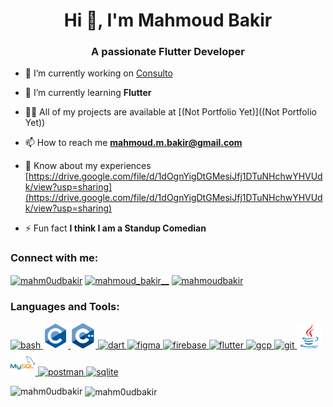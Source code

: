 <h1 align="center">Hi 👋, I'm Mahmoud Bakir</h1>
<h3 align="center">A passionate Flutter Developer</h3>

- 🔭 I’m currently working on [Consulto](https://github.com/Mahm0udbakir/consulto)

- 🌱 I’m currently learning **Flutter**

- 👨‍💻 All of my projects are available at [(Not Portfolio Yet)]((Not Portfolio Yet))

- 📫 How to reach me **mahmoud.m.bakir@gmail.com**

- 📄 Know about my experiences [https://drive.google.com/file/d/1dOgnYigDtGMesiJfj1DTuNHchwYHVUdk/view?usp=sharing](https://drive.google.com/file/d/1dOgnYigDtGMesiJfj1DTuNHchwYHVUdk/view?usp=sharing)

- ⚡ Fun fact **I think I am a Standup Comedian**

<h3 align="left">Connect with me:</h3>
<p align="left">
<a href="https://linkedin.com/in/mahm0udbakir" target="blank"><img align="center" src="https://raw.githubusercontent.com/rahuldkjain/github-profile-readme-generator/master/src/images/icons/Social/linked-in-alt.svg" alt="mahm0udbakir" height="30" width="60" /></a>
<a href="https://instagram.com/mahmoud_bakir__" target="blank"><img align="center" src="https://raw.githubusercontent.com/rahuldkjain/github-profile-readme-generator/master/src/images/icons/Social/instagram.svg" alt="mahmoud_bakir__" height="30" width="60" /></a>
<a href="https://www.leetcode.com/mahmoudbakir" target="blank"><img align="center" src="https://raw.githubusercontent.com/rahuldkjain/github-profile-readme-generator/master/src/images/icons/Social/leet-code.svg" alt="mahmoudbakir" height="30" width="60" /></a>
</p>
<h3 align="left">Languages and Tools:</h3>
<p align="left"> <a href="https://www.gnu.org/software/bash/" target="_blank" rel="noreferrer"> <img src="https://www.vectorlogo.zone/logos/gnu_bash/gnu_bash-icon.svg" alt="bash" width="40" height="40"/> </a> <a href="https://www.cprogramming.com/" target="_blank" rel="noreferrer"> <img src="https://raw.githubusercontent.com/devicons/devicon/master/icons/c/c-original.svg" alt="c" width="40" height="40"/> </a> <a href="https://www.w3schools.com/cpp/" target="_blank" rel="noreferrer"> <img src="https://raw.githubusercontent.com/devicons/devicon/master/icons/cplusplus/cplusplus-original.svg" alt="cplusplus" width="40" height="40"/> </a> <a href="https://dart.dev" target="_blank" rel="noreferrer"> <img src="https://www.vectorlogo.zone/logos/dartlang/dartlang-icon.svg" alt="dart" width="40" height="40"/> </a> <a href="https://www.figma.com/" target="_blank" rel="noreferrer"> <img src="https://www.vectorlogo.zone/logos/figma/figma-icon.svg" alt="figma" width="40" height="40"/> </a> <a href="https://firebase.google.com/" target="_blank" rel="noreferrer"> <img src="https://www.vectorlogo.zone/logos/firebase/firebase-icon.svg" alt="firebase" width="40" height="40"/> </a> <a href="https://flutter.dev" target="_blank" rel="noreferrer"> <img src="https://www.vectorlogo.zone/logos/flutterio/flutterio-icon.svg" alt="flutter" width="40" height="40"/> </a> <a href="https://cloud.google.com" target="_blank" rel="noreferrer"> <img src="https://www.vectorlogo.zone/logos/google_cloud/google_cloud-icon.svg" alt="gcp" width="40" height="40"/> </a> <a href="https://git-scm.com/" target="_blank" rel="noreferrer"> <img src="https://www.vectorlogo.zone/logos/git-scm/git-scm-icon.svg" alt="git" width="40" height="40"/> </a> <a href="https://www.java.com" target="_blank" rel="noreferrer"> <img src="https://raw.githubusercontent.com/devicons/devicon/master/icons/java/java-original.svg" alt="java" width="40" height="40"/> </a> <a href="https://www.mysql.com/" target="_blank" rel="noreferrer"> <img src="https://raw.githubusercontent.com/devicons/devicon/master/icons/mysql/mysql-original-wordmark.svg" alt="mysql" width="40" height="40"/> </a> <a href="https://postman.com" target="_blank" rel="noreferrer"> <img src="https://www.vectorlogo.zone/logos/getpostman/getpostman-icon.svg" alt="postman" width="40" height="40"/> </a> <a href="https://www.sqlite.org/" target="_blank" rel="noreferrer"> <img src="https://www.vectorlogo.zone/logos/sqlite/sqlite-icon.svg" alt="sqlite" width="40" height="40"/> </a> </p>

<p><img align="left" src="https://github-readme-stats.vercel.app/api/top-langs?username=mahm0udbakir&show_icons=true&locale=en&layout=compact" alt="mahm0udbakir" /></p>

<p>&nbsp;<img align="center" src="https://github-readme-stats.vercel.app/api?username=mahm0udbakir&show_icons=true&locale=en" alt="mahm0udbakir" /></p>
